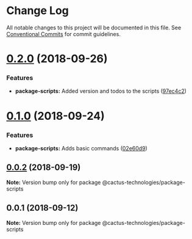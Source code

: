 # Change Log

All notable changes to this project will be documented in this file.
See [Conventional Commits](https://conventionalcommits.org) for commit guidelines.

<a name="0.2.0"></a>

# [0.2.0](https://github.com/CactusTechnologies/cactus-utils/compare/@cactus-technologies/package-scripts@0.1.0...@cactus-technologies/package-scripts@0.2.0) (2018-09-26)

### Features

-   **package-scripts:** Added version and todos to the scripts ([97ec4c2](https://github.com/CactusTechnologies/cactus-utils/commit/97ec4c2))

<a name="0.1.0"></a>

# [0.1.0](https://github.com/CactusTechnologies/cactus-utils/compare/@cactus-technologies/package-scripts@0.0.2...@cactus-technologies/package-scripts@0.1.0) (2018-09-24)

### Features

-   **package-scripts:** Adds basic commands ([02e60d9](https://github.com/CactusTechnologies/cactus-utils/commit/02e60d9))

<a name="0.0.2"></a>

## [0.0.2](https://github.com/CactusTechnologies/cactus-utils/compare/@cactus-technologies/package-scripts@0.0.1...@cactus-technologies/package-scripts@0.0.2) (2018-09-19)

**Note:** Version bump only for package @cactus-technologies/package-scripts

<a name="0.0.1"></a>

## 0.0.1 (2018-09-12)

**Note:** Version bump only for package @cactus-technologies/package-scripts
